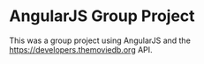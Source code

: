 # AngularJS Group Project

This was a group project using AngularJS and the https://developers.themoviedb.org API. 


